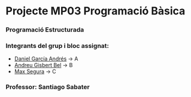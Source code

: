 # Projecte MP03 Programació Bàsica
### Programació Estructurada
### Integrants del grup i bloc assignat:
+ [Daniel García Andrés](https://github.com/dgarcia1mp03) -> A
+ [Andreu Gisbert Bel](https://github.com/agisbertb) -> B
+ [Max Segura](https://github.com/maxsegura) -> C
### Professor: Santiago Sabater



